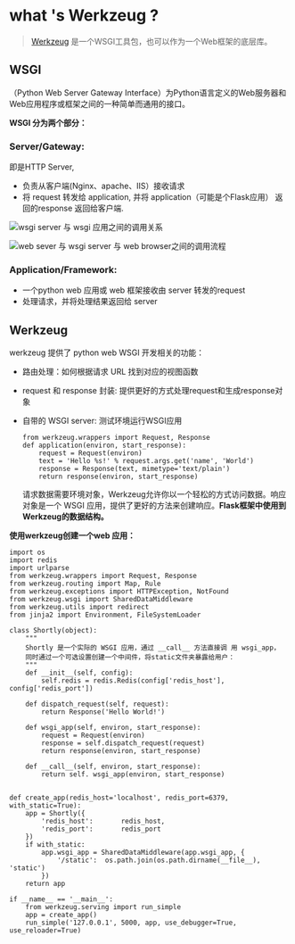 # what 's Werkzeug ?

> [Werkzeug](https://link.juejin.cn/?target=http%3A%2F%2Fwerkzeug.pocoo.org%2Fdocs%2F0.14%2F) 是一个WSGI工具包，也可以作为一个Web框架的底层库。

## WSGI

（Python Web Server Gateway Interface）为Python语言定义的Web服务器和Web应用程序或框架之间的一种简单而通用的接口。

**WSGI 分为两个部分：**

### Server/Gateway: 

即是HTTP Server,

- 负责从客户端(Nginx、apache、IIS）接收请求
- 将 request 转发给 application, 并将 application（可能是个Flask应用） 返回的response 返回给客户端.



![wsgi server 与 wsgi 应用之间的调用关系](https://p1-jj.byteimg.com/tos-cn-i-t2oaga2asx/gold-user-assets/2018/10/2/16633f1397883223~tplv-t2oaga2asx-zoom-in-crop-mark:1304:0:0:0.awebp)

![web sever 与 wsgi server 与 web browser之间的调用流程](https://p1-jj.byteimg.com/tos-cn-i-t2oaga2asx/gold-user-assets/2018/10/2/16633f139886be69~tplv-t2oaga2asx-zoom-in-crop-mark:1304:0:0:0.awebp)

### Application/Framework: 

- 一个python web 应用或 web 框架接收由 server 转发的request
- 处理请求，并将处理结果返回给 server

## Werkzeug

werkzeug 提供了 python web WSGI 开发相关的功能：

- 路由处理：如何根据请求 URL 找到对应的视图函数

- request 和 response 封装: 提供更好的方式处理request和生成response对象

- 自带的 WSGI server: 测试环境运行WSGI应用

  ```
  from werkzeug.wrappers import Request, Response
  def application(environ, start_response):
      request = Request(environ)
      text = 'Hello %s!' % request.args.get('name', 'World')
      response = Response(text, mimetype='text/plain')
      return response(environ, start_response)
  
  ```

  请求数据需要环境对象，Werkzeug允许你以一个轻松的方式访问数据。响应对象是一个 WSGI 应用，提供了更好的方法来创建响应。**Flask框架中使用到Werkzeug的数据结构。**

**使用werkzeug创建一个web 应用：**

```
import os
import redis
import urlparse
from werkzeug.wrappers import Request, Response
from werkzeug.routing import Map, Rule
from werkzeug.exceptions import HTTPException, NotFound
from werkzeug.wsgi import SharedDataMiddleware
from werkzeug.utils import redirect
from jinja2 import Environment, FileSystemLoader

class Shortly(object):
    """ 
    Shortly 是一个实际的 WSGI 应用，通过 __call__ 方法直接调 用 wsgi_app，
    同时通过一个可选设置创建一个中间件，将static文件夹暴露给用户：
    """
    def __init__(self, config):
        self.redis = redis.Redis(config['redis_host'], config['redis_port'])

    def dispatch_request(self, request):
        return Response('Hello World!')

    def wsgi_app(self, environ, start_response):
        request = Request(environ)
        response = self.dispatch_request(request)
        return response(environ, start_response)

    def __call__(self, environ, start_response):
        return self. wsgi_app(environ, start_response)


def create_app(redis_host='localhost', redis_port=6379, with_static=True):
    app = Shortly({
        'redis_host':       redis_host,
        'redis_port':       redis_port
    })
    if with_static:
        app.wsgi_app = SharedDataMiddleware(app.wsgi_app, {
            '/static':  os.path.join(os.path.dirname(__file__), 'static')
        })
    return app
    
if __name__ == '__main__':
    from werkzeug.serving import run_simple
    app = create_app()
    run_simple('127.0.0.1', 5000, app, use_debugger=True, use_reloader=True)

```

